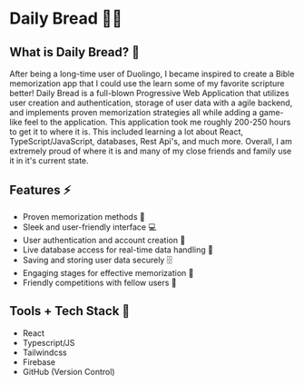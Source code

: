 # Daily Bread 📖✨

## What is Daily Bread? 🤔
After being a long-time user of Duolingo, I became inspired to create a Bible memorization app that I could use the learn some of my favorite scripture better! Daily Bread is a full-blown Progressive Web Application that utilizes user creation and authentication, storage of user data with a agile backend, and implements proven memorization strategies all while adding a game-like feel to the application. This application took me roughly 200-250 hours to get it to where it is. This included learning a lot about React, TypeScript/JavaScript, databases, Rest Api's, and much more. Overall, I am extremely proud of where it is and many of my close friends and family use it in it's current state.  

## Features ⚡
- Proven memorization methods 🧠
- Sleek and user-friendly interface 💻
- User authentication and account creation 🔐
- Live database access for real-time data handling 🚀
- Saving and storing user data securely 🗄️
- Engaging stages for effective memorization 🎉
- Friendly competitions with fellow users 🤝

## Tools + Tech Stack 🔨
- React
- Typescript/JS
- Tailwindcss
- Firebase
- GitHub (Version Control)

